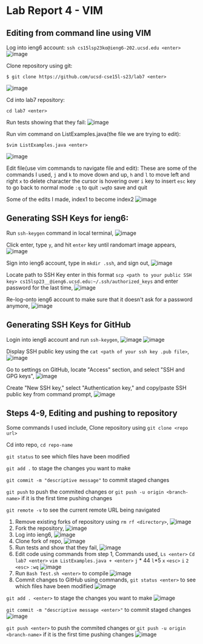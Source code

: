 # Lab Report 4 - VIM 

## Editing from command line using VIM

Log into ieng6 account:
`ssh cs15lsp23ko@ieng6-202.ucsd.edu <enter>`
![image](https://github.com/chrissngn/cse15l-lab-reports/assets/123513732/b6b28c55-e094-49ba-89b6-4afe1273da50)

Clone repository using git:
```
$ git clone https://github.com/ucsd-cse15l-s23/lab7 <enter>
```
![image](https://github.com/chrissngn/cse15l-lab-reports/assets/123513732/3cd7d7e5-203f-4058-8763-4e0c1de5984b)

Cd into lab7 repository:
```
cd lab7 <enter>
```
Run tests showing that they fail: 
![image](https://github.com/chrissngn/cse15l-lab-reports/assets/123513732/97477aaf-077f-40d9-a50d-bb0b6659daad)

Run vim command on ListExamples.java(the file we are trying to edit):
```
$vim ListExamples.java <enter>
```
![image](https://github.com/chrissngn/cse15l-lab-reports/assets/123513732/0fd296df-178d-4084-8cb9-812c21490321)

Edit file(use vim commands to navigate file and edit):
These are some of the commands I used,
`j` and `k` to move down and up, `h` and `l` to move left and right
`x` to delete character the cursor is hovering over
`i` key to insert
`esc` key to go back to normal mode
`:q` to quit
`:wq`to save and quit

Some of the edits I made, 
index1 to become index2
![image](https://github.com/chrissngn/cse15l-lab-reports/assets/123513732/57531971-377d-4e55-861d-5f5348aeb77d)

## Generating SSH Keys for ieng6:
Run `ssh-keygen` command in local terminal,
![image](https://github.com/chrissngn/cse15l-lab-reports/assets/123513732/4d3650de-cbf8-4540-99b9-6ebce8d3e802)

Click enter, type `y`, and hit `enter` key until randomart image appears,
![image](https://github.com/chrissngn/cse15l-lab-reports/assets/123513732/28d4e98b-958a-449d-b06b-a94c449197bc)

Sign into ieng6 account, type in `mkdir .ssh`, and sign out,
![image](https://github.com/chrissngn/cse15l-lab-reports/assets/123513732/b26c0ede-e15c-4e10-ba59-c84bf3798686)

Locate path to SSH Key enter in this format `scp <path to your public SSH key> cs15lsp23__@ieng6.ucsd.edu:~/.ssh/authorized_keys` and enter password for the last time,
![image](https://github.com/chrissngn/cse15l-lab-reports/assets/123513732/45478fe2-8076-44af-ab69-be8dba442c44)

Re-log-onto ieng6 account to make sure that it doesn't ask for a password anymore,
![image](https://github.com/chrissngn/cse15l-lab-reports/assets/123513732/1f1b3e12-35cc-478c-944c-003bbe086a9f)

## Generating SSH Keys for GitHub
Login into ieng6 account and run `ssh-keygen`,
![image](https://github.com/chrissngn/cse15l-lab-reports/assets/123513732/877b9053-ddf7-4da5-91b2-81576f259a08)
![image](https://github.com/chrissngn/cse15l-lab-reports/assets/123513732/18dea1c1-a840-41ef-9067-a32c0550bce5)

Display SSH public key using the `cat <path of your ssh key .pub file>`,
![image](https://github.com/chrissngn/cse15l-lab-reports/assets/123513732/f811e221-a91f-4e66-8df5-c39cb3f78cbe)

Go to settings on GitHub, locate "Access" section, and select "SSH and GPG keys",
![image](https://github.com/chrissngn/cse15l-lab-reports/assets/123513732/e38d7a3d-4402-48cd-996b-ce9d44d6bed0)

Create "New SSH key," select "Authentication key," and copy/paste SSH public key from command prompt,
![image](https://github.com/chrissngn/cse15l-lab-reports/assets/123513732/e1e5c410-70ee-4386-8f49-191050ca4bda)

## Steps 4-9, Editing and pushing to repository

Some commands I used include,
Clone repository using `git clone <repo url>`

Cd into repo, `cd repo-name`

`git status` to see which files have been modified

`git add .` to stage the changes you want to make

`git commit -m "descriptive message"` to commit staged changes

`git push` to push the commited changes or `git push -u origin <branch-name>` if it is the first time pushing changes

`git remote -v` to see the current remote URL being navigated

1. Remove existing forks of repository using `rm rf <directory>`,
![image](https://github.com/chrissngn/cse15l-lab-reports/assets/123513732/dac05601-2394-4755-aaca-d9a417e39fe4)
2. Fork the repository,
![image](https://github.com/chrissngn/cse15l-lab-reports/assets/123513732/5dd96cf1-a933-46e6-885b-140bedefdc08)
3. Log into ieng6,
![image](https://github.com/chrissngn/cse15l-lab-reports/assets/123513732/bdbedecb-83e2-4de3-9467-79340966dd7f)
4. Clone fork of repo,
![image](https://github.com/chrissngn/cse15l-lab-reports/assets/123513732/7ffbfe39-fc15-4288-a4a3-5a4c9d952d7b)
5. Run tests and show that they fail,
![image](https://github.com/chrissngn/cse15l-lab-reports/assets/123513732/97477aaf-077f-40d9-a50d-bb0b6659daad)
6. Edit code using commands from step 1,
Commands used,
`Ls <enter>`
`Cd lab7 <enter>`
`vim ListExamples.java + <enter>`
`j` * 44
`l`*5
`x`
`<esc>`
`i`
`2`
`<esc>`
`:wq`
![image](https://github.com/chrissngn/cse15l-lab-reports/assets/123513732/f26fbbf7-5742-4fa2-85c6-bd522b499808)
8. Run `Bash Test.sh <enter>`  to compile
![image](https://github.com/chrissngn/cse15l-lab-reports/assets/123513732/0db4ac5d-dc96-4167-b866-23a0df0043a2)
9. Commit changes to GitHub using commands,
`git status <enter>` to see which files have been modified
![image](https://github.com/chrissngn/cse15l-lab-reports/assets/123513732/697d1f25-fca1-42da-89cd-92914b8baf99)

`git add . <enter>` to stage the changes you want to make
![image](https://github.com/chrissngn/cse15l-lab-reports/assets/123513732/688ef50b-a8ab-4324-b04f-f1ef2f1e362a)

`git commit -m "descriptive message <enter>"` to commit staged changes
![image](https://github.com/chrissngn/cse15l-lab-reports/assets/123513732/dedd028f-202f-4e95-8e5f-84e382c5dd7c)

`git push <enter>` to push the commited changes or `git push -u origin <branch-name>` if it is the first time pushing changes
![image](https://github.com/chrissngn/cse15l-lab-reports/assets/123513732/da71b200-1ab6-42df-a77c-b3b40d594282)

